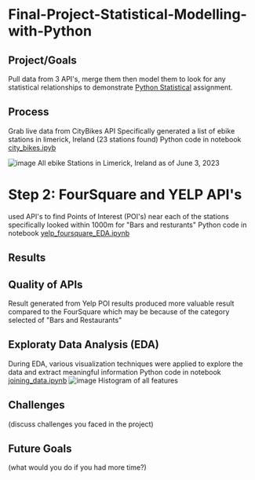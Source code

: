 # Final-Project-Statistical-Modelling-with-Python

## Project/Goals
Pull data from 3 API's, merge them then model them to look for any statistical relationships to demonstrate [Python Statistical](https://github.com/Jagunmolu-dev/LIGHTHOUSELABS/blob/main/Project-Python_Statistics/assignment.md) assignment.

## Process
Grab live data from CityBikes API
Specifically generated a list of ebike stations in limerick, Ireland (23 stations found)
Python code in notebook [city_bikes.ipyb](https://github.com/Jagunmolu-dev/LIGHTHOUSELABS/blob/main/Project-Python_Statistics/notebooks/city_bikes.ipynb)

![image](https://github.com/Jagunmolu-dev/LIGHTHOUSELABS/assets/67484584/e36d3413-72de-42ad-87d6-cf41b7d51964)
                  All ebike Stations in Limerick, Ireland as of June 3, 2023


# Step 2: FourSquare and YELP API's
used API's to find Points of Interest (POI's) near each of the stations
specifically looked within 1000m for "Bars and resturants" 
Python code in notebook [yelp_foursquare_EDA.ipynb](https://github.com/Jagunmolu-dev/LIGHTHOUSELABS/blob/main/Project-Python_Statistics/notebooks/yelp_foursquare_EDA.ipynb)

## Results
## Quality of APIs
Result generated from Yelp POI results produced more valuable result compared to the FourSquare which may be because of the category selected of "Bars and Restaurants"

## Exploraty Data Analysis (EDA)
During EDA, various visualization techniques were applied to explore the data and extract meaningful information
Python code in notebook [joining_data.ipynb](https://github.com/Jagunmolu-dev/LIGHTHOUSELABS/blob/main/Project-Python_Statistics/notebooks/joining_data.ipynb)
![image](https://github.com/Jagunmolu-dev/LIGHTHOUSELABS/assets/67484584/6e017eed-20a8-4730-8c9b-215c6dff17cd)
                             Histogram of all features

## Challenges 
(discuss challenges you faced in the project)

## Future Goals
(what would you do if you had more time?)
